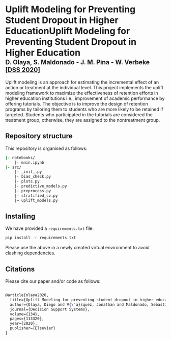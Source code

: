 # Uplift Modeling for Preventing Student Dropout in Higher EducationUplift Modeling for Preventing Student Dropout in Higher Education </br><sub><sub>D. Olaya, S. Maldonado - J. M. Pina - W. Verbeke [[DSS 2020]](https://doi.org/10.1016/j.dss.2020.113320)</sub></sub>

Uplift modeling is an approach for estimating the incremental effect of an action or treatment at the individual level. This project implements the uplift modeling framework to maximize the effectiveness of retention efforts in higher education institutions i.e., improvement of academic performance by offering tutorials. The objective is to improve the design of retention programs by tailoring them to students who are more likely to be retained if targeted. Students who participated in the tutorials are considered the treatment group, otherwise, they are assigned to the nontreatment group.

## Repository structure
This repository is organised as follows:
```bash
|- notebooks/
    |- main.ipynb
|- src/
    |– _init_.py
    |- bias_check.py
    |- plots.py
    |- predictive_models.py
    |- preprocess.py
    |- stratified_cv.py
    |– uplift_models.py
```

## Installing
We have provided a `requirements.txt` file:
```bash
pip install -r requirements.txt
```
Please use the above in a newly created virtual environment to avoid clashing dependencies.

## Citations
Please cite our paper and/or code as follows:

```tex

@article{olaya2020,
  title={Uplift Modeling for preventing student dropout in higher education},
  author={Olaya, Diego and V{\'a}squez, Jonathan and Maldonado, Sebasti{\'a}n and Miranda, Jaime and Verbeke, Wouter},
  journal={Decision Support Systems},
  volume={134},
  pages={113320},
  year={2020},
  publisher={Elsevier}
}

```
